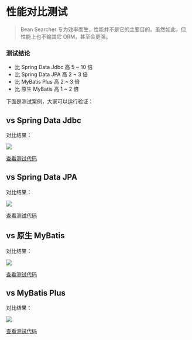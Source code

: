 # 性能对比测试

> Bean Searcher 专为效率而生，性能并不是它的主要目的。虽然如此，但性能上也不输其它 ORM，甚至会更强。

### 测试结论

* 比 Spring Data Jdbc 高 5 ~ 10 倍
* 比 Spring Data JPA 高 2 ~ 3 倍
* 比 MyBatis Plus 高 2 ~ 3 倍
* 比 原生 MyBatis 高 1 ~ 2 倍

下面是测试案例，大家可以运行验证：

## vs Spring Data Jdbc

对比结果：

![](../assets/vs_data_jdbc.png)

[查看测试代码](./vs-data-jdbc/src/test/java/com/example/demo/DemoApplicationTests.java)

## vs Spring Data JPA

对比结果：

![](../assets/vs_data_jpa.png)

[查看测试代码](./vs-data-jpa/src/test/java/com/example/demo/DemoApplicationTests.java)

## vs 原生 MyBatis

对比结果：

![](../assets/vs_mybatis.png)

[查看测试代码](./vs-mybatis/src/test/java/com/example/demo/DemoApplicationTests.java)

## vs MyBatis Plus

对比结果：

![](../assets/vs_mybatis_plus.png)

[查看测试代码](./vs-mybatis-plus/src/test/java/com/example/demo/DemoApplicationTests.java)

